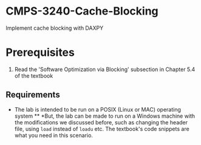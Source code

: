 # CMPS-3240-Cache-Blocking
Implement cache blocking with DAXPY

# Prerequisites

1. Read the 'Software Optimization via Blocking' subsection in Chapter 5.4 of the textbook

## Requirements

* The lab is intended to be run on a POSIX (Linux or MAC) operating system
** *But, the lab can be made to run on a Windows machine with the modifications we discussed before, such as changing the header file, using `load` instead of `loadu` etc. The textbook's code snippets are what you need in this scenario.
